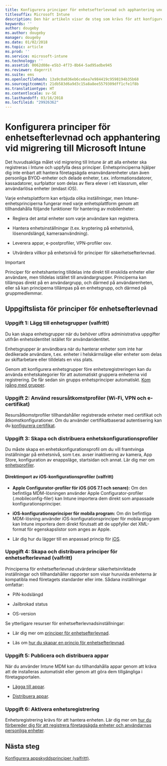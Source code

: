 ```yaml
---
title: Konfigurera principer för enhetsefterlevnad och apphantering under en Intune-migrering
titlesuffix: Microsoft Intune
description: Den här artikeln visar de steg som krävs för att konfigurera principer för enhetsefterlevnad och apphantering under en Microsoft Intune-migrering.
keywords: ''
author: dougeby
ms.author: dougeby
manager: dougeby
ms.date: 01/02/2018
ms.topic: article
ms.prod: ''
ms.service: microsoft-intune
ms.technology: ''
ms.assetid: 0062d08e-e5b3-4f73-8b64-5ad95adbe945
ms.reviewer: dagerrit
ms.suite: ems
ms.openlocfilehash: 13a9c0a036eb6ce6ea7e984419c9598194b35b68
ms.sourcegitcommit: 21db583d6a9d3c15a8a8ee5579309dff1cfe1f8b
ms.translationtype: HT
ms.contentlocale: sv-SE
ms.lasthandoff: 03/16/2018
ms.locfileid: "29926362"
---
```

# <a name="configure-device-compliance-and-app-management-policies-when-migrating-to-microsoft-intune"></a>Konfigurera principer för enhetsefterlevnad och apphantering vid migrering till Microsoft Intune

Det huvudsakliga målet vid migrering till Intune är att alla enheter ska registreras i Intune och uppfylla dess principer. Enhetsprinciperna hjälper dig inte enbart att hantera företagsägda enanvändarenheter utan även personliga BYOD-enheter och delade enheter, t.ex. informationsdatorer, kassadatorer, surfplattor som delas av flera elever i ett klassrum, eller användarlösa enheter (endast iOS).

Varje enhetsplattform kan erbjuda olika inställningar, men Intune-enhetsprinciperna fungerar med varje enhetsplattform genom att tillhandahålla följande funktioner för hantering av mobilenheter:

-   Reglera det antal enheter som varje användare kan registrera.

-   Hantera enhetsinställningar (t.ex. kryptering på enhetsnivå, lösenordslängd, kameraanvändning).

-   Leverera appar, e-postprofiler, VPN-profiler osv.

-   Utvärdera villkor på enhetsnivå för principer för säkerhetsefterlevnad.

> [!IMPORTANT]
> Principer för enhetshantering tilldelas inte direkt till enskilda enheter eller användare, men tilldelas istället till användargrupper. Principerna kan tillämpas direkt på en användargrupp, och därmed på användarenheten, eller så kan principerna tillämpas på en enhetsgrupp, och därmed på gruppmedlemmar.

## <a name="task-list-for-device-compliance-policies"></a>Uppgiftslista för principer för enhetsefterlevnad

### <a name="task-1-add-device-groups-optional"></a>Uppgift 1: Lägg till enhetsgrupper (valfritt)

Du kan skapa enhetsgrupper när du behöver utföra administrativa uppgifter utifrån enhetsidentitet istället för användaridentitet.

Enhetsgrupper är användbara när du hanterar enheter som inte har dedikerade användare, t.ex. enheter i helskärmsläge eller enheter som delas av skiftarbetare eller tilldelats en viss plats.

Genom att konfigurera enhetsgrupper före enhetsregistreringen kan du använda enhetskategorier för att automatiskt gruppera enheterna vid registrering. De får sedan sin grupps enhetsprinciper automatiskt. [Kom igång med grupper](groups-get-started.md).

### <a name="task-2-use-resource-access-profiles-wi-fi-vpn-and-email-certificates"></a>Uppgift 2: Använd resursåtkomstprofiler (Wi-Fi, VPN och e-certifikat)

Resursåtkomstprofiler tillhandahåller registrerade enheter med certifikat och åtkomstkonfigurationer. Om du använder certifikatbaserad autentisering kan du [konfigurera certifikat](certificates-configure.md).

### <a name="task-3-create-and-deploy-device-configuration-profiles"></a>Uppgift 3: Skapa och distribuera enhetskonfigurationsprofiler

Du måste skapa en enhetskonfigurationsprofil om du vill framtvinga inställningar på enhetsnivå, som t.ex. avser inaktivering av kamera, App Store, konfiguration av enappsläge, startsidan och annat. Lär dig mer om [enhetsprofiler](device-profiles.md).

####  <a name="directly-import-ios-configuration-profiles-optional"></a>Direktimport av iOS-konfigurationsprofiler (valfritt)

-   **Apple Configurator-profiler för iOS (iOS 7.1 och senare):** Om den befintliga MDM-lösningen använder Apple Configurator-profiler (.mobileconfig-filer) kan Intune importera dem direkt som anpassade konfigurationsprinciper.

-   **iOS-konfigurationsprinciper för mobila program:** Om din befintliga MDM-lösning använder iOS-konfigurationsprinciper för mobila program kan Intune importera dem direkt förutsatt att de uppfyller det XML-format för egenskapslistor som anges av Apple.

- Lär dig hur du lägger till en anpassad princip för [iOS](custom-settings-ios.md).

### <a name="task-4-create-and-deploy-device-compliance-policies-optional"></a>Uppgift 4: Skapa och distribuera principer för enhetsefterlevnad (valfritt)

Principerna för enhetsefterlevnad utvärderar säkerhetsinriktade inställningar och tillhandahåller rapporter som visar huruvida enheterna är kompatibla med företagets standarder eller inte. Sådana inställningar omfattar:

-   PIN-kodslängd

-   Jailbrokad status

-   OS-version

Se ytterligare resurser för enhetsefterlevnadsinställningar:

-   Lär dig mer om [principer för enhetsefterlevnad](device-compliance.md).

-   Läs om [hur du skapar en princip för enhetsefterlevnad](device-compliance-get-started.md).

### <a name="task-5-publish-and-deploy-apps"></a>Uppgift 5: Publicera och distribuera appar

När du använder Intune MDM kan du tillhandahålla appar genom att kräva att de installeras automatiskt eller genom att göra dem tillgängliga i företagsportalen.

-   [Lägga till appar](apps-add.md).

-   [Distribuera appar](apps-deploy.md).

### <a name="task-6-enable-device-enrollment"></a>Uppgift 6: Aktivera enhetsregistrering

Enhetsregistrering krävs för att hantera enheten. Lär dig mer om [hur du förbereder dig för att registrera företagsägda enheter och användarnas personliga enheter](device-enrollment.md).

## <a name="next-steps"></a>Nästa steg

[Konfigurera appskyddsprinciper (valfritt)](migration-guide-app-protection-policies.md).
